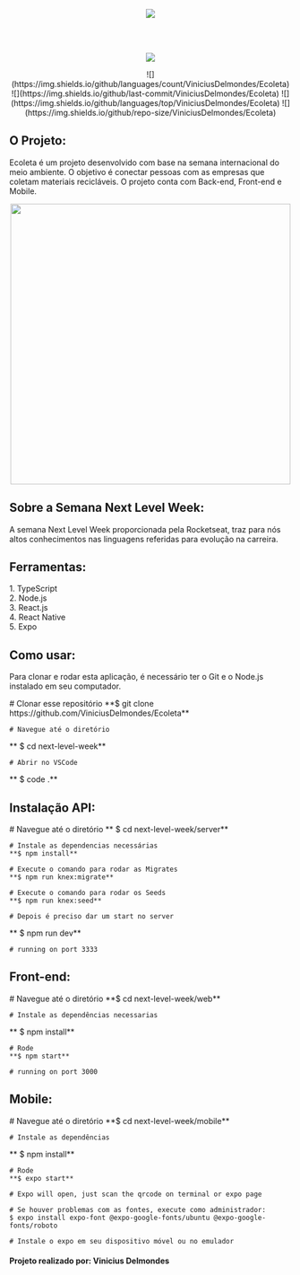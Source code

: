 <p align="center">
<img src="https://user-images.githubusercontent.com/60788150/86497110-9ef64c00-bd56-11ea-8464-9705815a057e.png">
</p>

<br/>
<br/>

<p align="center">
<img src="https://user-images.githubusercontent.com/60788150/86496772-2f339180-bd55-11ea-875e-b9c465548898.png">
</p>

<p align="center">
![](https://img.shields.io/github/languages/count/ViniciusDelmondes/Ecoleta)  ![](https://img.shields.io/github/last-commit/ViniciusDelmondes/Ecoleta) ![](https://img.shields.io/github/languages/top/ViniciusDelmondes/Ecoleta) ![](https://img.shields.io/github/repo-size/ViniciusDelmondes/Ecoleta)
<p/>

<h2>
O Projeto:
</h2>
<p>
Ecoleta é um projeto desenvolvido com base na semana internacional do meio ambiente. O objetivo é conectar pessoas com as empresas que coletam materiais recicláveis. O projeto conta com Back-end, Front-end e Mobile.
</p>


<p align="center">
<img src="https://user-images.githubusercontent.com/60788150/86497224-2d6acd80-bd57-11ea-9759-5fbcc07b976e.png" width="500px">
</p>

<h2>Sobre a Semana Next Level Week:</h2>
<p>
A semana Next Level Week proporcionada pela Rocketseat, traz para 			nós altos conhecimentos nas linguagens referidas para evolução na carreira.
</p>

<h2>
Ferramentas:
</h2>
<p>
1.  TypeScript </br>
2.  Node.js </br>
3.  React.js </br>
4. React Native </br>
5. Expo </br>
</p>

<h2>
 Como usar:
</h2>
<p>
Para clonar e rodar esta aplicação, é necessário ter o Git e o Node.js instalado em seu computador.
</p>
    # Clonar esse repositório
    **$ git clone https://github.com/ViniciusDelmondes/Ecoleta**
    
    # Navegue até o diretório
   ** $ cd next-level-week**
    
    # Abrir no VSCode
   ** $ code .**

<h2>
 Instalação API:
</h2>
<p>
    # Navegue até o diretório
   ** $ cd next-level-week/server**
    
    # Instale as dependencias necessárias
    **$ npm install**
    
    # Execute o comando para rodar as Migrates
    **$ npm run knex:migrate**
    
    # Execute o comando para rodar os Seeds
    **$ npm run knex:seed**
    
    # Depois é preciso dar um start no server
   ** $ npm run dev**
    
    # running on port 3333
</p>

<h2>
 Front-end:
</h2>
<p>
    # Navegue até o diretório
    **$ cd next-level-week/web**
    
    # Instale as dependências necessarias
   ** $ npm install**
    
    # Rode
    **$ npm start**
    
    # running on port 3000
</p>

<h2>
	Mobile:
</h2>
<p>
    # Navegue até o diretório
    **$ cd next-level-week/mobile**
    
    # Instale as dependências
   ** $ npm install**
    
    # Rode
    **$ expo start**
    
    # Expo will open, just scan the qrcode on terminal or expo page
    
    # Se houver problemas com as fontes, execute como administrador:
    $ expo install expo-font @expo-google-fonts/ubuntu @expo-google-fonts/roboto
    
    # Instale o expo em seu dispositivo móvel ou no emulador
</p>

<h4>
 Projeto realizado por: Vinicius Delmondes
</h4>
